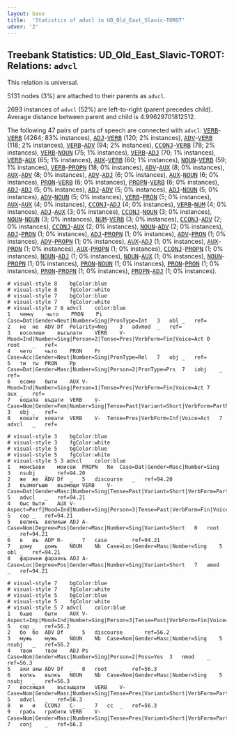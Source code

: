 ```yaml
---
layout: base
title:  'Statistics of advcl in UD_Old_East_Slavic-TOROT'
udver: '2'
---
```


## Treebank Statistics: UD_Old_East_Slavic-TOROT: Relations: `advcl`

This relation is universal.

5131 nodes (3%) are attached to their parents as `advcl`.

2693 instances of `advcl` (52%) are left-to-right (parent precedes child).
Average distance between parent and child is 4.99629701812512.

The following 47 pairs of parts of speech are connected with `advcl`: <tt><a href="orv_torot-pos-VERB.html">VERB</a></tt>-<tt><a href="orv_torot-pos-VERB.html">VERB</a></tt> (4264; 83% instances), <tt><a href="orv_torot-pos-ADJ.html">ADJ</a></tt>-<tt><a href="orv_torot-pos-VERB.html">VERB</a></tt> (120; 2% instances), <tt><a href="orv_torot-pos-ADV.html">ADV</a></tt>-<tt><a href="orv_torot-pos-VERB.html">VERB</a></tt> (118; 2% instances), <tt><a href="orv_torot-pos-VERB.html">VERB</a></tt>-<tt><a href="orv_torot-pos-ADV.html">ADV</a></tt> (94; 2% instances), <tt><a href="orv_torot-pos-CCONJ.html">CCONJ</a></tt>-<tt><a href="orv_torot-pos-VERB.html">VERB</a></tt> (78; 2% instances), <tt><a href="orv_torot-pos-VERB.html">VERB</a></tt>-<tt><a href="orv_torot-pos-NOUN.html">NOUN</a></tt> (75; 1% instances), <tt><a href="orv_torot-pos-VERB.html">VERB</a></tt>-<tt><a href="orv_torot-pos-ADJ.html">ADJ</a></tt> (70; 1% instances), <tt><a href="orv_torot-pos-VERB.html">VERB</a></tt>-<tt><a href="orv_torot-pos-AUX.html">AUX</a></tt> (65; 1% instances), <tt><a href="orv_torot-pos-AUX.html">AUX</a></tt>-<tt><a href="orv_torot-pos-VERB.html">VERB</a></tt> (60; 1% instances), <tt><a href="orv_torot-pos-NOUN.html">NOUN</a></tt>-<tt><a href="orv_torot-pos-VERB.html">VERB</a></tt> (59; 1% instances), <tt><a href="orv_torot-pos-VERB.html">VERB</a></tt>-<tt><a href="orv_torot-pos-PROPN.html">PROPN</a></tt> (18; 0% instances), <tt><a href="orv_torot-pos-ADV.html">ADV</a></tt>-<tt><a href="orv_torot-pos-AUX.html">AUX</a></tt> (8; 0% instances), <tt><a href="orv_torot-pos-AUX.html">AUX</a></tt>-<tt><a href="orv_torot-pos-ADV.html">ADV</a></tt> (8; 0% instances), <tt><a href="orv_torot-pos-ADV.html">ADV</a></tt>-<tt><a href="orv_torot-pos-ADJ.html">ADJ</a></tt> (6; 0% instances), <tt><a href="orv_torot-pos-AUX.html">AUX</a></tt>-<tt><a href="orv_torot-pos-NOUN.html">NOUN</a></tt> (6; 0% instances), <tt><a href="orv_torot-pos-PRON.html">PRON</a></tt>-<tt><a href="orv_torot-pos-VERB.html">VERB</a></tt> (6; 0% instances), <tt><a href="orv_torot-pos-PROPN.html">PROPN</a></tt>-<tt><a href="orv_torot-pos-VERB.html">VERB</a></tt> (6; 0% instances), <tt><a href="orv_torot-pos-ADJ.html">ADJ</a></tt>-<tt><a href="orv_torot-pos-ADJ.html">ADJ</a></tt> (5; 0% instances), <tt><a href="orv_torot-pos-ADJ.html">ADJ</a></tt>-<tt><a href="orv_torot-pos-ADV.html">ADV</a></tt> (5; 0% instances), <tt><a href="orv_torot-pos-ADJ.html">ADJ</a></tt>-<tt><a href="orv_torot-pos-NOUN.html">NOUN</a></tt> (5; 0% instances), <tt><a href="orv_torot-pos-ADV.html">ADV</a></tt>-<tt><a href="orv_torot-pos-NOUN.html">NOUN</a></tt> (5; 0% instances), <tt><a href="orv_torot-pos-VERB.html">VERB</a></tt>-<tt><a href="orv_torot-pos-PRON.html">PRON</a></tt> (5; 0% instances), <tt><a href="orv_torot-pos-AUX.html">AUX</a></tt>-<tt><a href="orv_torot-pos-AUX.html">AUX</a></tt> (4; 0% instances), <tt><a href="orv_torot-pos-CCONJ.html">CCONJ</a></tt>-<tt><a href="orv_torot-pos-ADJ.html">ADJ</a></tt> (4; 0% instances), <tt><a href="orv_torot-pos-VERB.html">VERB</a></tt>-<tt><a href="orv_torot-pos-NUM.html">NUM</a></tt> (4; 0% instances), <tt><a href="orv_torot-pos-ADJ.html">ADJ</a></tt>-<tt><a href="orv_torot-pos-AUX.html">AUX</a></tt> (3; 0% instances), <tt><a href="orv_torot-pos-CCONJ.html">CCONJ</a></tt>-<tt><a href="orv_torot-pos-NOUN.html">NOUN</a></tt> (3; 0% instances), <tt><a href="orv_torot-pos-NOUN.html">NOUN</a></tt>-<tt><a href="orv_torot-pos-NOUN.html">NOUN</a></tt> (3; 0% instances), <tt><a href="orv_torot-pos-NUM.html">NUM</a></tt>-<tt><a href="orv_torot-pos-VERB.html">VERB</a></tt> (3; 0% instances), <tt><a href="orv_torot-pos-CCONJ.html">CCONJ</a></tt>-<tt><a href="orv_torot-pos-ADV.html">ADV</a></tt> (2; 0% instances), <tt><a href="orv_torot-pos-CCONJ.html">CCONJ</a></tt>-<tt><a href="orv_torot-pos-AUX.html">AUX</a></tt> (2; 0% instances), <tt><a href="orv_torot-pos-NOUN.html">NOUN</a></tt>-<tt><a href="orv_torot-pos-ADV.html">ADV</a></tt> (2; 0% instances), <tt><a href="orv_torot-pos-ADJ.html">ADJ</a></tt>-<tt><a href="orv_torot-pos-PRON.html">PRON</a></tt> (1; 0% instances), <tt><a href="orv_torot-pos-ADJ.html">ADJ</a></tt>-<tt><a href="orv_torot-pos-PROPN.html">PROPN</a></tt> (1; 0% instances), <tt><a href="orv_torot-pos-ADV.html">ADV</a></tt>-<tt><a href="orv_torot-pos-PRON.html">PRON</a></tt> (1; 0% instances), <tt><a href="orv_torot-pos-ADV.html">ADV</a></tt>-<tt><a href="orv_torot-pos-PROPN.html">PROPN</a></tt> (1; 0% instances), <tt><a href="orv_torot-pos-AUX.html">AUX</a></tt>-<tt><a href="orv_torot-pos-ADJ.html">ADJ</a></tt> (1; 0% instances), <tt><a href="orv_torot-pos-AUX.html">AUX</a></tt>-<tt><a href="orv_torot-pos-PRON.html">PRON</a></tt> (1; 0% instances), <tt><a href="orv_torot-pos-AUX.html">AUX</a></tt>-<tt><a href="orv_torot-pos-PROPN.html">PROPN</a></tt> (1; 0% instances), <tt><a href="orv_torot-pos-CCONJ.html">CCONJ</a></tt>-<tt><a href="orv_torot-pos-PROPN.html">PROPN</a></tt> (1; 0% instances), <tt><a href="orv_torot-pos-NOUN.html">NOUN</a></tt>-<tt><a href="orv_torot-pos-ADJ.html">ADJ</a></tt> (1; 0% instances), <tt><a href="orv_torot-pos-NOUN.html">NOUN</a></tt>-<tt><a href="orv_torot-pos-AUX.html">AUX</a></tt> (1; 0% instances), <tt><a href="orv_torot-pos-NOUN.html">NOUN</a></tt>-<tt><a href="orv_torot-pos-PROPN.html">PROPN</a></tt> (1; 0% instances), <tt><a href="orv_torot-pos-PRON.html">PRON</a></tt>-<tt><a href="orv_torot-pos-NOUN.html">NOUN</a></tt> (1; 0% instances), <tt><a href="orv_torot-pos-PRON.html">PRON</a></tt>-<tt><a href="orv_torot-pos-PRON.html">PRON</a></tt> (1; 0% instances), <tt><a href="orv_torot-pos-PRON.html">PRON</a></tt>-<tt><a href="orv_torot-pos-PROPN.html">PROPN</a></tt> (1; 0% instances), <tt><a href="orv_torot-pos-PROPN.html">PROPN</a></tt>-<tt><a href="orv_torot-pos-ADJ.html">ADJ</a></tt> (1; 0% instances).


~~~ conllu
# visual-style 8	bgColor:blue
# visual-style 8	fgColor:white
# visual-style 7	bgColor:blue
# visual-style 7	fgColor:white
# visual-style 7 8 advcl	color:blue
1	чемѹ	чьто	PRON	Pi	Case=Dat|Gender=Neut|Number=Sing|PronType=Int	3	obl	_	ref=
2	не	не	ADV	Df	Polarity=Neg	3	advmod	_	ref=
3	восолеши	въсълати	VERB	V-	Mood=Ind|Number=Sing|Person=2|Tense=Pres|VerbForm=Fin|Voice=Act	0	root	_	ref=
4	чето	чьто	PRON	Pr	Case=Acc|Gender=Neut|Number=Sing|PronType=Rel	7	obj	_	ref=
5	ти	ты	PRON	Pp	Case=Dat|Gender=Masc|Number=Sing|Person=2|PronType=Prs	7	iobj	_	ref=
6	есемо	быти	AUX	V-	Mood=Ind|Number=Sing|Person=1|Tense=Pres|VerbForm=Fin|Voice=Act	7	aux	_	ref=
7	водала	въдати	VERB	V-	Case=Nom|Gender=Fem|Number=Sing|Tense=Past|Variant=Short|VerbForm=PartRes|Voice=Act	3	obj	_	ref=
8	ковати	ковати	VERB	V-	Tense=Pres|VerbForm=Inf|Voice=Act	7	advcl	_	ref=

~~~


~~~ conllu
# visual-style 3	bgColor:blue
# visual-style 3	fgColor:white
# visual-style 5	bgColor:blue
# visual-style 5	fgColor:white
# visual-style 5 3 advcl	color:blue
1	моисѣеви	моисеи	PROPN	Ne	Case=Dat|Gender=Masc|Number=Sing	3	nsubj	_	ref=94.20
2	же	же	ADV	Df	_	5	discourse	_	ref=94.20
3	възмогъшю	възмощи	VERB	V-	Case=Dat|Gender=Masc|Number=Sing|Tense=Past|Variant=Short|VerbForm=Part|Voice=Act	5	advcl	_	ref=94.21
4	быс	быти	AUX	V-	Aspect=Perf|Mood=Ind|Number=Sing|Person=3|Tense=Past|VerbForm=Fin|Voice=Act	5	cop	_	ref=94.21
5	великъ	великыи	ADJ	A-	Case=Nom|Degree=Pos|Gender=Masc|Number=Sing|Variant=Short	0	root	_	ref=94.21
6	в	въ	ADP	R-	_	7	case	_	ref=94.21
7	дому	домъ	NOUN	Nb	Case=Loc|Gender=Masc|Number=Sing	5	obl	_	ref=94.21
8	фараѡни	фараонь	ADJ	A-	Case=Loc|Degree=Pos|Gender=Masc|Number=Sing|Variant=Short	7	amod	_	ref=94.21

~~~


~~~ conllu
# visual-style 7	bgColor:blue
# visual-style 7	fgColor:white
# visual-style 5	bgColor:blue
# visual-style 5	fgColor:white
# visual-style 5 7 advcl	color:blue
1	бѧше	быти	AUX	V-	Aspect=Imp|Mood=Ind|Number=Sing|Person=3|Tense=Past|VerbForm=Fin|Voice=Act	5	cop	_	ref=56.2
2	бо	бо	ADV	Df	_	5	discourse	_	ref=56.2
3	мужь	мужь	NOUN	Nb	Case=Nom|Gender=Masc|Number=Sing	5	nsubj	_	ref=56.2
4	твои	твои	ADJ	Ps	Case=Nom|Gender=Masc|Number=Sing|Person=2|Poss=Yes	3	nmod	_	ref=56.3
5	аки	акы	ADV	Df	_	0	root	_	ref=56.3
6	волкъ	вълкъ	NOUN	Nb	Case=Nom|Gender=Masc|Number=Sing	5	nsubj	_	ref=56.3
7	восхищая	въсхыщати	VERB	V-	Case=Nom|Gender=Masc|Number=Sing|Tense=Pres|Variant=Short|VerbForm=Part|Voice=Act	5	advcl	_	ref=56.3
8	и	и	CCONJ	C-	_	7	cc	_	ref=56.3
9	грабѧ	грабити	VERB	V-	Case=Nom|Gender=Masc|Number=Sing|Tense=Pres|Variant=Short|VerbForm=Part|Voice=Act	7	conj	_	ref=56.3

~~~


